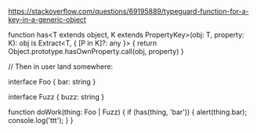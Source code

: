 https://stackoverflow.com/questions/69195889/typeguard-function-for-a-key-in-a-generic-object

function has<T extends object, K extends PropertyKey>(obj: T, property: K): obj is Extract<T, { [P in K]?: any }> {
    return Object.prototype.hasOwnProperty.call(obj, property)
}

// Then in user land somewhere:

interface Foo {
    bar: string
}

interface Fuzz {
    buzz: string
}

function doWork(thing: Foo | Fuzz) {
    if (has(thing, 'bar')) {
        alert(thing.bar);
        console.log('ttt');
    }
}
